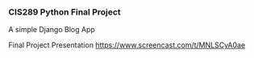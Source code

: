 ### CIS289 Python Final Project
A simple Django Blog App

Final Project Presentation
https://www.screencast.com/t/MNLSCyA0ae
